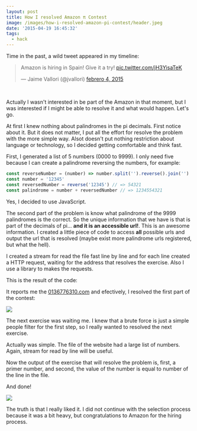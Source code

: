 ```yaml
---
layout: post
title: How I resolved Amazon π Contest
image: /images/how-i-resolved-amazon-pi-contest/header.jpeg
date: '2015-04-19 16:45:32'
tags:
  - hack
---
```


Time in the past, a wild tweet appeared in my timeline:

<blockquote class="twitter-tweet" lang="es"><p>Amazon is hiring in Spain! Give it a try! <a href="http://t.co/jH3YisaTeK">pic.twitter.com/jH3YisaTeK</a></p>&mdash; Jaime Vallori (@jvallori) <a href="https://twitter.com/jvallori/status/563046478521057280">febrero 4, 2015</a></blockquote>
<script async src="//platform.twitter.com/widgets.js" charset="utf-8"></script>

<br>

Actually I wasn't interested in be part of the Amazon in that moment, but I was interested if I might be able to resolve it and what would happen. Let's go.

At first I knew nothing about palindromes in the pi decimals. First notice about it. But it does not matter, I put all the effort for resolve the problem with the more simple way. Alsot doesn't put nothing restriction about language or technology, so I decided getting comfortable and think fast.

First, I generated a list of 5 numbers (0000 to 9999). I only need five because I can create a palindrome reversing the numbers, for example:

```js
const reverseNumber = (number) => number.split('').reverse().join('')
const number = '12345'
const reversedNumber = reverse('12345') // => 54321
const palindrome = number + reversedNumber // => 1234554321
```

Yes, I decided to use JavaScript.

The second part of the problem is know what palindrome of the 9999 palindromes is the correct. So the unique information that we have is that is part of the decimals of pi... **and it is an accessible url!**. This is an awesome information. I created a little piece of code to access **all** possible urls and output the url that is resolved (maybe exist more palindrome urls registered, but what the hell).

I created a stream for read the file fast line by line and for each line created a HTTP request, waiting for the address that resolves the exercise. Also I use a library to makes the requests.

This is the result of the code:

<script src="https://gist.github.com/Kikobeats/79d6c0baad034fc43b42.js"></script>

It reports me the [0136776310.com](http://0136776310.com) and efectively, I resolved the first part of the contest:

![](/images/how-i-resolved-amazon-π-contest/vrxy2ee.png)

The next exercise was waiting me. I knew that a brute force is just a simple people filter for the first step, so I really wanted to resolved the next exercise.

Actually was simple. The file of the website had a large list of numbers. Again, stream for read by line will be useful.

Now the output of the exercise that will resolve the problem is, first, a primer number, and second, the value of the number is equal to number of the line in the file.

<script src="https://gist.github.com/Kikobeats/2a0788020b85fbd5b882.js"></script>

And done!

![](/images/how-i-resolved-amazon-π-contest/hfezx6c.png)

The truth is that I really liked it. I did not continue with the selection process because it was a bit heavy, but congratulations to Amazon for the hiring process.
